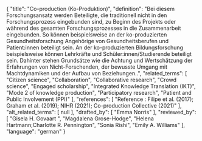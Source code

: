 {
    "title": "Co-production (Ko-Produktion)",
    "definition": "Bei diesem Forschungsansatz werden Beteiligte, die traditionell nicht in den Forschungsprozess eingebunden sind, zu Beginn des Projekts oder während des gesamten Forschungsprozesses in die Zusammenarbeit eingebunden. So können beispielsweise an der ko-produzierten Gesundheitsforschung Angehörige von Gesundheitsberufen und Patient:innen beteiligt sein. An der ko-produzierten Bildungsforschung beispielsweise können Lehrkräfte und Schüler:innen/Studierende beteiligt sein. Dahinter stehen Grundsätze wie die Achtung und Wertschätzung der Erfahrungen von Nicht-Forschenden, der bewusste Umgang mit Machtdynamiken und der Aufbau von Beziehungen..",
    "related_terms": [
        "Citizen science",
        "Collaboration",
        "Collaborative research",
        "Crowd science",
        "Engaged scholarship",
        "Integrated Knowledge Translation (IKT)",
        "Mode 2 of knowledge production",
        "Participatory research",
        "Patient and Public Involvement (PPI)"
    ],
    "references": [
        "Reference : Filipe et al. (2017); Graham et al. (2019); NIHR (2021); Co-production Collective (2021)"
    ],
    "alt_related_terms": [
        null
    ],
    "drafted_by": [
        "Emma Norris"
    ],
    "reviewed_by": [
        "Gisela H. Govaart ",
        "Magdalena Grose-Hodge",
        "Helena Hartmann;Charlotte R. Pennington",
        "Sonia Rishi",
        "Emily A. Williams"
    ],
    "language": "german"
}